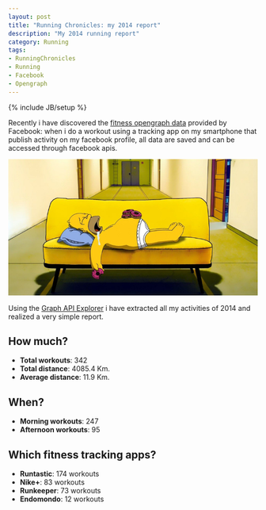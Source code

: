 ```yaml
---
layout: post
title: "Running Chronicles: my 2014 report"
description: "My 2014 running report"
category: Running
tags: 
- RunningChronicles
- Running
- Facebook
- Opengraph
---
```

{% include JB/setup %}

Recently i have discovered the [fitness opengraph data](https://developers.facebook.com/docs/opengraph/guides/fitness) provided by Facebook: when i do a workout using a tracking app on my smartphone that publish activity on my facebook profile, all data are saved and can be accessed through facebook apis.

![running](/images/homer.png)
<!-- more -->

Using the [Graph API Explorer](https://developers.facebook.com/tools/explorer/) i have extracted all my activities of 2014 and realized a very simple report.


How much?
---

- **Total workouts**: 342
- **Total distance**: 4085.4 Km.
- **Average distance**: 11.9 Km.

When?
---
- **Morning workouts**: 247
- **Afternoon workouts**: 95 

Which fitness tracking apps?
---
- **Runtastic**: 174 workouts
- **Nike+**: 83 workouts
- **Runkeeper**: 73 workouts
- **Endomondo**: 12 workouts


